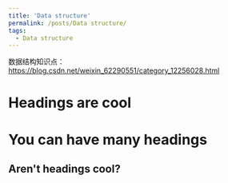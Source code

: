 ```yaml
---
title: 'Data structure'
permalink: /posts/Data structure/
tags:
  - Data structure
---
```


数据结构知识点：https://blog.csdn.net/weixin_62290551/category_12256028.html

Headings are cool
======

You can have many headings
======

Aren't headings cool?
------
